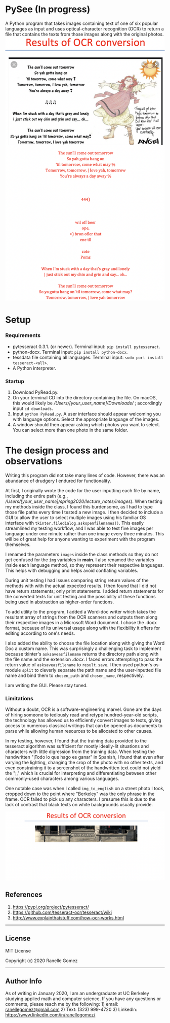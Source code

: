 # PySee (In progress)
 A Python program that takes images containing text of one of six popular languages as input and uses optical-character recognition (OCR) to return a file that contains the texts from those images along with the original photos.
![Project Image](project_image.png)
 # Setup

 ### Requirements

 *   pytesseract 0.3.1. (or newer). Terminal input: ```pip install pytesseract```.
 *   python-docx. Terminal input: ```pip install python-docx```.
 *   tessdata file containing all languages. Terminal input: ```sudo port install tesseract-<all>```.
 *   A Python interpreter.

 ### Startup

 1. Download PyRead.py.
 2. On your terminal CD into the directory containing the file. On macOS, this would likely be _/Users/[your_user_name]/Downloads/_ ; accordingly input ```cd downloads```.
 3. Input ```python PyRead.py```. A user interface should appear welcoming you with language options. Select the appropriate language of the images.
 4. A window should then appear asking which photos you want to select. You can select more than one photo in the same folder.

 # The design process and observations

 Writing this program did not take many lines of code. However, there was an abundance of drudgery I endured for functionality.

 At first, I originally wrote the code for the user inputting each file by name, including the entire path (e.g., _/Users/[your_user_name]/spring2020/lecture_notes/images_). When testing my methods inside the class, I found this burdensome, as I had to type those file paths every time I tested a new image. I then decided to include a GUI to allow the user to select multiple images using his familiar OS interface with ```tkinter.filedialog.askopenfilenames()```. This easily streamlined my testing workflow, and I was able to test five images per language under one minute rather than one image every three minutes. This will be of great help for anyone wanting to experiment with the program themselves.

 I renamed the parameters ```images``` inside the class methods so they do not get confused for the ```img``` variables in __main__. I also renamed the variables inside each language method, so they represent their respective languages. This helps with debugging and helps avoid conflating variables.

 During unit testing I had issues comparing string return values of the methods with with the actual expected results. I then found that I did not have return statements; only print statements. I added return statements for the converted texts for unit testing and the possibility of these functions being used in abstraction as higher-order functions.

To add utility to the program, I added a Word-doc writer which takes the resultant array of strings from the OCR scanners and outputs them along their respective images in a Microsoft Word document. I chose the .docx format, because of its universal usage along with the flexibility it offers for editing according to one's needs.

I also added the ability to choose the file location along with giving the Word Doc a custom name. This was surprisingly a challenging task to implement because tkinter's ```asksaveasfilename``` returns the directory path along with the file name and the extension _.docx_. I faced errors attempting to pass the return value of ```asksaveasfilename``` to ```result.save```. I then used python's os-module ```split``` to cleverly separate the path name and the user-inputted file name and bind them to ```chosen_path``` and ```chosen_name```, respectively.

I am writing the GUI. Please stay tuned.

  ### Limitations
  Without a doubt, OCR is a software-engineering marvel. Gone are the days of hiring someone to tediously read and retype hundred-year-old scripts, the technology has allowed us to efficiently convert images to texts, giving access to numerous classical writings that can be opened as documents to parse while allowing human resources to be allocated to other causes.

  In my testing, however, I found that the training data provided to the tesseract algorithm was sufficient for mostly ideally-lit situations and characters with little digression from the training data. When testing the handwritten "¡Todo lo que hago es ganar" in Spanish, I found that even after varying the lighting, changing the crop of the photo with no other texts, and even constraining it to a screenshot of the handwritten text could not yield the "¡," which is crucial for interpreting and differentiating between other commonly-used characters among various languages.

  One notable case was when I called   ```img_to_english``` on a street photo I took, cropped down to the point where "Berkeley" was the only phrase in the frame. OCR failed to pick up any characters. I presume this is due to the lack of contrast that black texts on white backgrounds usually provide.

  ![Berkeley](berkeley.png)

 ## References
1. https://pypi.org/project/pytesseract/
2. https://github.com/tesseract-ocr/tesseract/wiki
3. http://www.explainthatstuff.com/how-ocr-works.html


 ---

 ## License

 MIT License

 Copyright (c) 2020 Ranelle Gomez

 ---

 ## Author Info

 As of writing in January 2020, I am an undergraduate at UC Berkeley studying applied math and computer science. If you have any questions or comments, please reach me by the following: 1) email: ranellegomez@gmail.com 2) Text: (323) 999-4720 3)
 LinkedIn: https://www.linkedin.com/in/ranellegomez/

